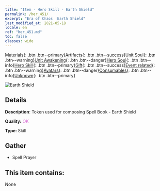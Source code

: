 ```yaml
---
title: "Item - Hero Skill - Earth Shield"
permalink: /her_451/
excerpt: "Era of Chaos  Earth Shield"
last_modified_at: 2021-05-18
locale: en
ref: "her_451.md"
toc: false
classes: wide
---
```

 [Materials](/Items/){: .btn .btn--primary}[Artifacts](/Items/Artifacts/){: .btn .btn--success}[Unit Soul](/Items/UnitSoul/){: .btn .btn--warning}[Unit Awakening](/Items/UnitAwakening/){: .btn .btn--danger}[Hero Soul](/Items/HeroSoul/){: .btn .btn--info}[Hero Skill](/Items/HeroSkill/){: .btn .btn--primary}[Gift](/Items/Gift/){: .btn .btn--success}[Event related](/Items/Events/){: .btn .btn--warning}[Avatars](/Items/Avatars/){: .btn .btn--danger}[Consumables](/Items/Consumables/){: .btn .btn--info}[Unknown](/Items/Unknown/){: .btn .btn--primary}

 ![Earth Shield](/images/t/ps_dadishendun.png)

## Details
 **Description:** Token used for composing Spell Book - Earth Shield

 **Quality:** <span style="color: #DA70D6">OK</span>

 **Type:** Skill

## Gather

*    Spell Prayer 

## This item contains:

  None

